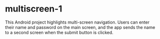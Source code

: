 # multiscreen-1
This Android project highlights multi-screen navigation. Users can enter their name and password on the main screen, and the app sends the name to a second screen when the submit button is clicked.
